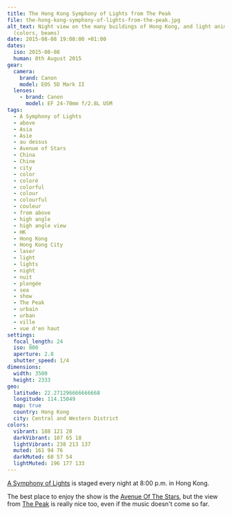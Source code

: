 ```yaml
---
title: The Hong Kong Symphony of Lights from The Peak
file: the-hong-kong-symphony-of-lights-from-the-peak.jpg
alt_text: Night view on the many buildings of Hong Kong, and light animations
  (colors, beams)
date: 2015-08-08 19:08:00 +01:00
dates:
  iso: 2015-08-08
  human: 8th August 2015
gear:
  camera:
    brand: Canon
    model: EOS 5D Mark II
  lenses:
    - brand: Canon
      model: EF 24-70mm f/2.8L USM
tags:
  - A Symphony of Lights
  - above
  - Asia
  - Asie
  - au dessus
  - Avenue of Stars
  - China
  - Chine
  - city
  - color
  - coloré
  - colorful
  - colour
  - colourful
  - couleur
  - from above
  - high angle
  - high angle view
  - HK
  - Hong Kong
  - Hong Kong City
  - laser
  - light
  - lights
  - night
  - nuit
  - plongée
  - sea
  - show
  - The Peak
  - urbain
  - urban
  - ville
  - vue d'en haut
settings:
  focal_length: 24
  iso: 800
  aperture: 2.8
  shutter_speed: 1/4
dimensions:
  width: 3500
  height: 2333
geo:
  latitude: 22.271296666666668
  longitude: 114.15049
  map: true
  country: Hong Kong
  city: Central and Western District
colors:
  vibrant: 188 121 20
  darkVibrant: 107 65 18
  lightVibrant: 238 213 137
  muted: 161 94 76
  darkMuted: 68 57 54
  lightMuted: 196 177 133
---
```


<a href="http://www.tourism.gov.hk/symphony/english/details/details.html">A Symphony of Lights</a> is staged every night at 8:00 p.m. in Hong Kong.

The best place to enjoy the show is the <a href="http://www.avenueofstars.com.hk/eng/home.asp">Avenue Of The Stars</a>, but the view from <a href="http://www.discoverhongkong.com/eng/see-do/highlight-attractions/top-10/the-peak.jsp">The Peak</a> is really nice too, even if the music doesn't come so far.
